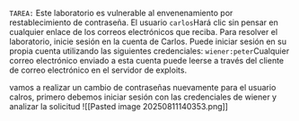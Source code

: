 `TAREA:` Este laboratorio es vulnerable al envenenamiento por restablecimiento de contraseña. El usuario `carlos`Hará clic sin pensar en cualquier enlace de los correos electrónicos que reciba. Para resolver el laboratorio, inicie sesión en la cuenta de Carlos. Puede iniciar sesión en su propia cuenta utilizando las siguientes credenciales: `wiener:peter`Cualquier correo electrónico enviado a esta cuenta puede leerse a través del cliente de correo electrónico en el servidor de exploits.

vamos a realizar un cambio de contraseñas nuevamente para el usuario calros, primero debemos iniciar sesión con las credenciales de wiener y analizar la solicitud
![[Pasted image 20250811140353.png]]

